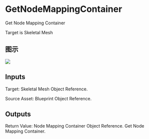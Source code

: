 # GetNodeMappingContainer

Get Node Mapping Container

Target is Skeletal Mesh

## 图示

![]($-20221218-17495364.png)

## Inputs

Target: Skeletal Mesh Object Reference.

Source Asset: Blueprint Object Reference.  

## Outputs

Return Value: Node Mapping Container Object Reference. Get Node Mapping Container.

